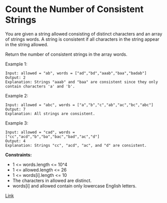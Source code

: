 # Count the Number of Consistent Strings

You are given a string allowed consisting of distinct characters and an array of strings words. A string is consistent
if all characters in the string appear in the string allowed.

Return the number of consistent strings in the array words.

Example 1:

```
Input: allowed = "ab", words = ["ad","bd","aaab","baa","badab"]
Output: 2
Explanation: Strings "aaab" and "baa" are consistent since they only contain characters 'a' and 'b'.
```

Example 2:

```
Input: allowed = "abc", words = ["a","b","c","ab","ac","bc","abc"]
Output: 7
Explanation: All strings are consistent.
```

Example 3:

```
Input: allowed = "cad", words = ["cc","acd","b","ba","bac","bad","ac","d"]
Output: 4
Explanation: Strings "cc", "acd", "ac", and "d" are consistent.
```

**Constraints:**

- 1 <= words.length <= 10^4
- 1 <= allowed.length <= 26
- 1 <= words[i].length <= 10
- The characters in allowed are distinct.
- words[i] and allowed contain only lowercase English letters.

[Link](https://leetcode.com/problems/count-the-number-of-consistent-strings/)